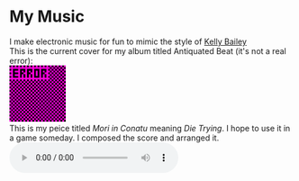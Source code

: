 # My Music
I make electronic music for fun to mimic the style of [Kelly Bailey](https://en.wikipedia.org/wiki/Kelly_Bailey_(composer))
<br>
This is the current cover for my album titled Antiquated Beat (it's not a real error):<br>
<img src="assets/images/antiquatedbeat.png" alt="missing texture with ERROR written on it" width="100" height="100">
<br>
This is my peice titled *Mori in Conatu* meaning *Die Trying*. I hope to use it in a game someday. I composed the score and arranged it.
<br>
<audio controls>
  <source src="mori-in-conatu.mp3" type="audio/mpeg">
  Your browser does not support the audio element.
</audio>
